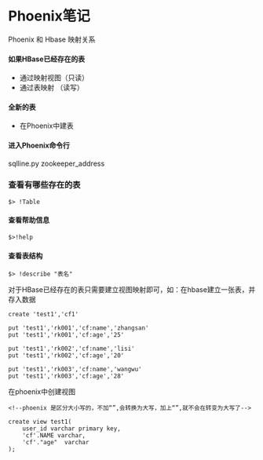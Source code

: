 # Phoenix笔记

Phoenix 和 Hbase 映射关系

#### 如果HBase已经存在的表
* 通过映射视图（只读）
* 通过表映射 （读写）

#### 全新的表

* 在Phoenix中建表

#### 进入Phoenix命令行

sqlline.py zookeeper_address


### 查看有哪些存在的表

	$> !Table
	
#### 查看帮助信息
	
	$>!help

#### 查看表结构

	$> !describe "表名"
	
对于HBase已经存在的表只需要建立视图映射即可，如：在hbase建立一张表，并存入数据

```
create 'test1','cf1'

put 'test1','rk001','cf:name','zhangsan'
put 'test1','rk001','cf:age','25'

put 'test1','rk002','cf:name','lisi'
put 'test1','rk002','cf:age','20'

put 'test1','rk003','cf:name','wangwu'
put 'test1','rk003','cf:age','28'

```


在phoenix中创建视图

```
<!--phoenix 是区分大小写的，不加“”,会转换为大写，加上“”,就不会在转变为大写了-->

create view test1(
	user_id varchar primary key,
	'cf'.NAME varchar,
	'cf'."age"	varchar
);

```


<!--
create time: 2018-06-26 05:32:45
Author: Alfred

This file is created by Marboo<http://marboo.io> template file $MARBOO_HOME/.media/starts/default.md
本文件由 Marboo<http://marboo.io> 模板文件 $MARBOO_HOME/.media/starts/default.md 创建
-->

